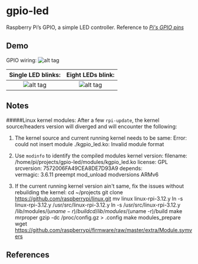 gpio-led
=======================================================
Raspberry Pi’s GPIO, a simple LED controller.  Reference to <cite>[Pi's GPIO pins][1]</cite>


Demo
----
GPIO wiring:
![alt tag](https://raw.github.com/tzyluen/gpio-led/master/img/gpio-led-1.jpeg)

Single LED blinks:                                                             | Eight LEDs blink:
:-----------------------------------------------------------------------------:|:-----------------------------------------------------------------------------:
![alt tag](https://raw.github.com/tzyluen/gpio-led/master/img/gpio-led-2.jpeg) | ![alt tag](https://raw.github.com/tzyluen/gpio-led/master/img/gpio-led-3.jpeg)


Notes
-----
#####Linux kernel modules:
After a few `rpi-update`, the kernel source/headers version will diverged and will encounter the following:

1. The kernel source and current running kernel needs to be same:
    Error: could not insert module ./kgpio_led.ko: Invalid module format

2. Use `modinfo` to identify the compiled modules kernel version:
    filename:       /home/pi/projects/gpio-led/modules/kgpio_led.ko
    license:        GPL
    srcversion:     7572006FA49CEA8DE7D93A9
    depends:        
    vermagic:       3.6.11 preempt mod_unload modversions ARMv6 

3. If the current running kernel version ain't same, fix the issues without rebuilding the kernel:
    cd ~/projects
    git clone https://github.com/raspberrypi/linux.git
    mv linux linux-rpi-3.12.y
    ln -s linux-rpi-3.12.y /usr/src/linux-rpi-3.12.y
    ln -s /usr/src/linux-rpi-3.12.y /lib/modules/$(uname -r)/build
    cd /lib/modules/$(uname -r)/build
    make mrproper
    gzip -dc /proc/config.gz > .config
    make modules_prepare
    wget https://github.com/raspberrypi/firmware/raw/master/extra/Module.symvers


References
----------
[1]:http://pi4j.com/images/p1header.png
